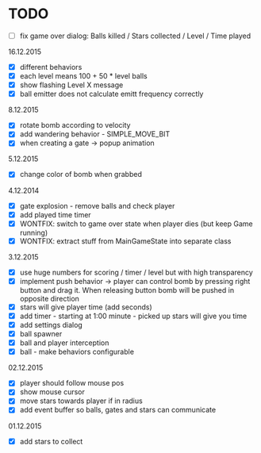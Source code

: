 # TODO

- [ ] fix game over dialog: Balls killed / Stars collected / Level / Time played

16.12.2015
- [x] different behaviors
- [x] each level means 100 + 50 * level balls
- [x] show flashing Level X message
- [x] ball emitter does not calculate emitt frequency correctly

8.12.2015
- [x] rotate bomb according to velocity
- [x] add wandering behavior - SIMPLE_MOVE_BIT
- [x] when creating a gate -> popup animation

5.12.2015
- [x] change color of bomb when grabbed

4.12.2014
- [x] gate explosion - remove balls and check player
- [x] add played time timer
- [x] WONTFIX: switch to game over state when player dies (but keep Game running)
- [x] WONTFIX: extract stuff from MainGameState into separate class

3.12.2015
- [x] use huge numbers for scoring / timer / level but with high transparency
- [x] implement push behavior -> player can control bomb by pressing right button and drag it. When releasing button bomb will be pushed in opposite direction
- [x]  stars will give player time (add seconds)
- [x] add timer - starting at 1:00 minute - picked up stars will give you time
- [x] add settings dialog
- [x] ball spawner
- [x] ball and player interception
- [x] ball - make behaviors configurable

02.12.2015
- [x] player should follow mouse pos
- [x] show mouse cursor
- [x] move stars towards player if in radius
- [x] add event buffer so balls, gates and stars can communicate

01.12.2015
- [x] add stars to collect
